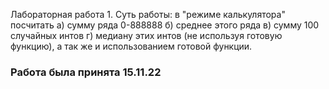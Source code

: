 Лабораторная работа 1. Суть работы: в "режиме калькулятора" посчитать а) сумму ряда 0-888888 б) среднее этого ряда в) сумму 100 случайных интов г) медиану этих интов (не используя готовую функцию), а так же и использованием готовой функции.

### Работа была принята 15.11.22
